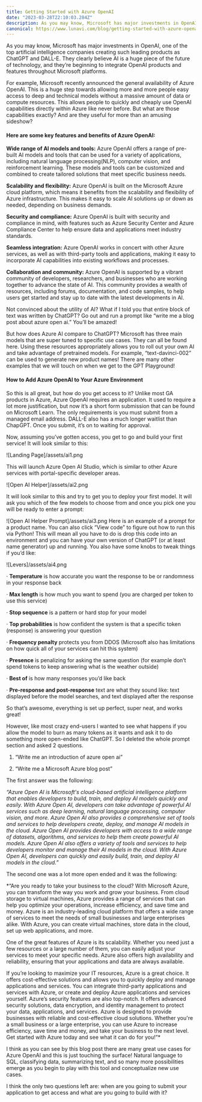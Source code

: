 ```yaml
---
title: Getting Started with Azure OpenAI
date: "2023-03-28T22:10:03.284Z"
description: As you may know, Microsoft has major investments in OpenAI, one of the top artificial intelligence companies creating such leading products as ChatGPT and DALL-E. They clearly believe AI is a huge piece of the future of technology, and they’re beginning to integrate OpenAI products and features throughout Microsoft platforms.
canonical: https://www.lunavi.com/blog/getting-started-with-azure-openai
---
```


<link rel="canonical" href="https://www.lunavi.com/blog/getting-started-with-azure-openai" />
As you may know, Microsoft has major investments in OpenAI, one of the top artificial intelligence companies creating such leading products as ChatGPT and DALL-E. They clearly believe AI is a huge piece of the future of technology, and they’re beginning to integrate OpenAI products and features throughout Microsoft platforms.

For example, Microsoft recently announced the general availability of Azure OpenAI. This is a huge step towards allowing more and more people easy access to deep and technical models without a massive amount of data or compute resources. This allows people to quickly and cheaply use OpenAI capabilities directly within Azure like never before. But what are those capabilities exactly? And are they useful for more than an amusing sideshow?

#### Here are some key features and benefits of Azure OpenAI:
**Wide range of AI models and tools:** Azure OpenAI offers a range of pre-built AI models and tools that can be used for a variety of applications, including natural language processing(NLP), computer vision, and reinforcement learning. These models and tools can be customized and combined to create tailored solutions that meet specific business needs.

**Scalability and flexibility:** Azure OpenAI is built on the Microsoft Azure cloud platform, which means it benefits from the scalability and flexibility of Azure infrastructure. This makes it easy to scale AI solutions up or down as needed, depending on business demands.

**Security and compliance:** Azure OpenAI is built with security and compliance in mind, with features such as Azure Security Center and Azure Compliance Center to help ensure data and applications meet industry standards.

**Seamless integration:** Azure OpenAI works in concert with other Azure services, as well as with third-party tools and applications, making it easy to incorporate AI capabilities into existing workflows and processes.

**Collaboration and community:** Azure OpenAI is supported by a vibrant community of developers, researchers, and businesses who are working together to advance the state of AI. This community provides a wealth of resources, including forums, documentation, and code samples, to help users get started and stay up to date with the latest developments in AI.

Not convinced about the utility of AI? What if I told you that entire block of text was written by ChatGPT? Go out and run a prompt like “write me a blog post about azure open ai.” You’ll be amazed!

But how does Azure AI compare to ChatGPT? Microsoft has three main models that are super tuned to specific use cases. They can all be found here. Using these resources appropriately allows you to roll out your own AI and take advantage of pretrained models. For example, “text-davinci-002” can be used to generate new product names! There are many other examples that we will touch on when we get to the GPT Playground!

#### How to Add Azure OpenAI to Your Azure Environment
So this is all great, but how do you get access to it? Unlike most GA products in Azure, Azure OpenAI requires an application. It used to require a lot more justification, but now it’s a short form submission that can be found on Microsoft Learn. The only requirements is you must submit from a managed email address. DALL-E also has a much longer waitlist than ChapGPT. Once you submit, it’s on to waiting for approval.

Now, assuming you’ve gotten access, you get to go and build your first service! It will look similar to this:


![Landing Page]/assets/ai1.png


This will launch Azure Open AI Studio, which is similar to other Azure services with portal-specific developer areas.

![Open AI Helper]/assets/ai2.png

It will look similar to this and try to get you to deploy your first model. It will ask you which of the few models to choose from and once you pick one you will be ready to enter a prompt:

![Open AI Helper Prompt]/assets/ai3.png
Here is an example of a prompt for a product name.
You can also click “View code” to figure out how to run this via Python! This will mean all you have to do is drop this code into an environment and you can have your own version of ChatGPT (or at least name generator) up and running. You also have some knobs to tweak things if you’d like:

![Levers]/assets/ai4.png

·       **Temperature** is how accurate you want the response to be or randomness in your response back

·       **Max length** is how much you want to spend (you are charged per token to use this service)

·      **Stop sequence** is a pattern or hard stop for your model

·       **Top probabilities** is how confident the system is that a specific token (response) is answering your question

·       **Frequency penalty** protects you from DDOS (Microsoft also has limitations on how quick all of your services can hit this system)

·       **Presence** is penalizing for asking the same question (for example don’t spend tokens to keep answering what is the weather outside)

·       **Best of** is how many responses you’d like back

·       **Pre-response and post-response** text are what they sound like: text displayed before the model searches, and text displayed after the response

So that’s awesome, everything is set up perfect, super neat, and works great!

However, like most crazy end-users I wanted to see what happens if you allow the model to burn as many tokens as it wants and ask it to do something more open-ended like ChatGPT. So I deleted the whole prompt section and asked 2 questions.

1.    “Write me an introduction of azure open ai”

2.    “Write me a Microsoft Azure blog post”

The first answer was the following:

*“Azure Open AI is Microsoft's cloud-based artificial intelligence platform that enables developers to build, train, and deploy AI models quickly and easily. With Azure Open AI, developers can take advantage of powerful AI services such as deep learning, natural language processing, computer vision, and more. Azure Open AI also provides a comprehensive set of tools and services to help developers create, deploy, and manage AI models in the cloud. Azure Open AI provides developers with access to a wide range of datasets, algorithms, and services to help them create powerful AI models. Azure Open AI also offers a variety of tools and services to help developers monitor and manage their AI models in the cloud. With Azure Open AI, developers can quickly and easily build, train, and deploy AI models in the cloud.”*

The second one was a lot more open ended and it was the following:

*“Are you ready to take your business to the cloud? With Microsoft Azure, you can transform the way you work and grow your business. From cloud storage to virtual machines, Azure provides a range of services that can help you optimize your operations, increase efficiency, and save time and money. Azure is an industry-leading cloud platform that offers a wide range of services to meet the needs of small businesses and large enterprises alike. With Azure, you can create virtual machines, store data in the cloud, set up web applications, and more.

One of the great features of Azure is its scalability. Whether you need just a few resources or a large number of them, you can easily adjust your services to meet your specific needs. Azure also offers high availability and reliability, ensuring that your applications and data are always available.

If you’re looking to maximize your IT resources, Azure is a great choice. It offers cost-effective solutions and allows you to quickly deploy and manage applications and services. You can integrate third-party applications and services with Azure, or create and deploy Azure applications and services yourself. Azure’s security features are also top-notch. It offers advanced security solutions, data encryption, and identity management to protect your data, applications, and services. Azure is designed to provide businesses with reliable and cost-effective cloud solutions. Whether you're a small business or a large enterprise, you can use Azure to increase efficiency, save time and money, and take your business to the next level. Get started with Azure today and see what it can do for you!”*

I think as you can see by this blog post there are many great use cases for Azure OpenAI and this is just touching the surface! Natural language to SQL, classifying data, summarizing text, and so many more possibilities emerge as you begin to play with this tool and conceptualize new use cases.

I think the only two questions left are: when are you going to submit your application to get access and what are you going to build with it?
